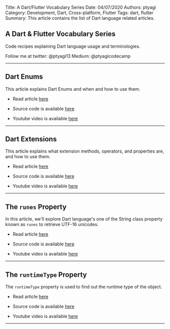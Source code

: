 Title: A Dart/Flutter Vocabulary Series
Date: 04/07/2020
Authors: ptyagi
Category: Development, Dart, Cross-platform, Flutter
Tags: dart, flutter
Summary: This article contains the list of Dart language related articles.


## A Dart & Flutter Vocabulary Series

Code recipes explaining Dart language usage and terminologies.


Follow me at twitter: @ptyagi13
Medium: @ptyagicodecamp

---
## Dart Enums

This article explains Dart Enums and when and how to use them.

* Read article [here](https://ptyagicodecamp.github.io/dart-enums.html)

* Source code is available [here](https://github.com/ptyagicodecamp/dart_vocab/blob/master/src/enums.dart)

* Youtube video is available [here](https://youtu.be/TODO)

---

## Dart Extensions

This article explains what extension methods, operators, and properties are, and how to use them.

* Read article [here](https://ptyagicodecamp.github.io/dart-extensions.html)

* Source code is available [here](https://github.com/ptyagicodecamp/dart_vocab/blob/master/src/extensions.dart)

* Youtube video is available [here](https://youtu.be/NYahXrWoepo)

---

## The `runes` Property

In this article, we'll explore Dart language's one of the String class property known as `runes` to retrieve UTF-16 unicodes.

* Read article [here](https://ptyagicodecamp.github.io/the-runes-property.html)

* Source code is available [here](https://github.com/ptyagicodecamp/dart_vocab/blob/master/src/runes.dart)

* Youtube video is available [here](https://youtu.be/y9QpGpWpCbE)

---

## The `runtimeType` Property

The `runtimeType` property is used to find out the runtime type of the object.

* Read article [here](https://ptyagicodecamp.github.io/the-runtimetype-property.html)

* Source code is available [here](https://github.com/ptyagicodecamp/dart_vocab/blob/master/src/runtimeType.dart)

* Youtube video is available [here](https://youtu.be/2Oa5mJU3KUY)


---
